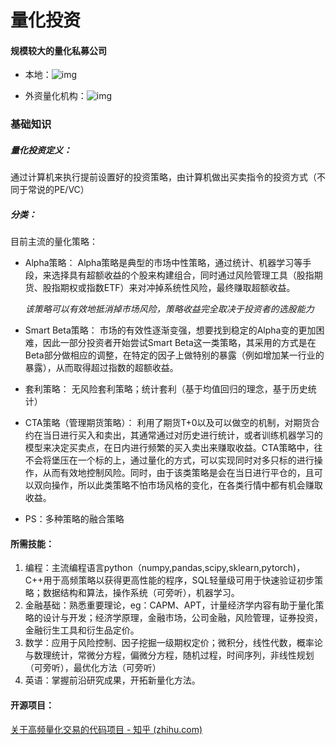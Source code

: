 # 量化投资

#### 规模较大的量化私募公司

+ 本地：![img](file:///C:/Users/ROG/AppData/Local/Temp/msohtmlclip1/01/clip_image002.jpg)

+ 外资量化机构：![img](file:///C:/Users/ROG/AppData/Local/Temp/msohtmlclip1/01/clip_image004.jpg)

### 基础知识

##### 量化投资定义：

通过计算机来执行提前设置好的投资策略，由计算机做出买卖指令的投资方式（不同于常说的PE/VC）

##### 分类：

目前主流的量化策略：

+ Alpha策略：
  Alpha策略是典型的市场中性策略，通过统计、机器学习等手段，来选择具有超额收益的个股来构建组合，同时通过风险管理工具（股指期货、股指期权或指数ETF）来对冲掉系统性风险，最终赚取超额收益。

  *该策略可以有效地抵消掉市场风险，策略收益完全取决于投资者的选股能力*

+ Smart Beta策略：
  市场的有效性逐渐变强，想要找到稳定的Alpha变的更加困难，因此一部分投资者开始尝试Smart Beta这一类策略，其采用的方式是在Beta部分做相应的调整，在特定的因子上做特别的暴露（例如增加某一行业的暴露），从而取得超过指数的超额收益。

+ 套利策略：
  无风险套利策略；统计套利（基于均值回归的理念，基于历史统计）

+ CTA策略（管理期货策略）：
  利用了期货T+0以及可以做空的机制，对期货合约在当日进行买入和卖出，其通常通过对历史进行统计，或者训练机器学习的模型来决定买卖点，在日内进行频繁的买入卖出来赚取收益。CTA策略中，往不会将堡压在一个标的上，通过量化的方式，可以实现同时对多只标的进行操作，从而有效地控制风险。同时，由于该类策略是会在当日进行平仓的，且可以双向操作，所以此类策略不怕市场风格的变化，在各类行情中都有机会赚取收益。

+ PS：多种策略的融合策略

#### 所需技能：

1. 编程：主流编程语言python（numpy,pandas,scipy,sklearn,pytorch)，C++用于高频策略以获得更高性能的程序，SQL轻量级可用于快速验证初步策略；数据结构和算法，操作系统（可旁听），机器学习。
2. 金融基础：熟悉重要理论，eg：CAPM、APT，计量经济学内容有助于量化策略的设计与开发；经济学原理，金融市场，公司金融，风险管理，证券投资，金融衍生工具和衍生品定价。
3. 数学：应用于风险控制、因子挖掘一级期权定价；微积分，线性代数，概率论与数理统计，常微分方程，偏微分方程，随机过程，时间序列，非线性规划（可旁听），最优化方法（可旁听）
4. 英语：掌握前沿研究成果，开拓新量化方法。

#### 开源项目：

[关于高频量化交易的代码项目 - 知乎 (zhihu.com)](https://zhuanlan.zhihu.com/p/558902211)